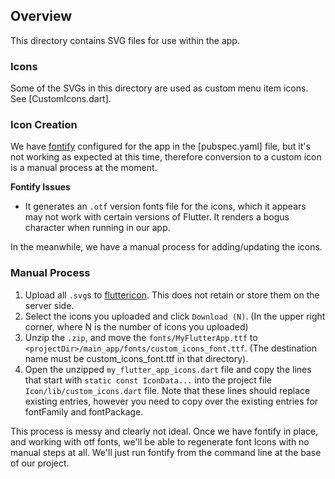 ## Overview

This directory contains SVG files for use within the app.

### Icons

Some of the SVGs in this directory are used as custom menu item icons.
See [CustomIcons.dart].

### Icon Creation

We have [fontify](https://pub.dev/packages/fontify) configured for the app in the [pubspec.yaml] file,
but it's not working as expected at this time, therefore conversion to a custom icon is a manual process at the moment.

**Fontify Issues**

* It generates an `.otf` version fonts file for the icons, which it appears may not work with certain versions of Flutter.  It renders a bogus character when running in our app.

In the meanwhile, we have a manual process for adding/updating the icons.  

### Manual Process

1. Upload all `.svg`s to [fluttericon](https://www.fluttericon.com/).  This does not retain or store them on the server side.
2. Select the icons you uploaded and click `Download (N)`. (In the upper right corner, where N is the number of icons you uploaded)
3. Unzip the `.zip`, and move the `fonts/MyFlutterApp.ttf` to `<projectDir>/main_app/fonts/custom_icons_font.ttf`.  (The destination name must be custom_icons_font.ttf in that directory).
4. Open the unzipped `my_flutter_app_icons.dart` file and copy the lines that start with `static const IconData...` into the project file `Icon/lib/custom_icons.dart` file.  Note that these lines should replace existing entries, however you need to copy over the existing entries for fontFamily and fontPackage.

This process is messy and clearly not ideal. Once we have fontify in place, and working with otf fonts, we'll be able to regenerate font Icons with no manual steps at all.  We'll just run fontify from the command line at the base of our project.